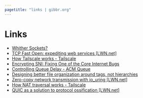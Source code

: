 ```yaml
---
pagetitle: "links | gibbr.org"
---
```


# Links

- [Whither Sockets?](https://queue.acm.org/detail.cfm?id=1538949)
- [TCP Fast Open: expediting web services [LWN.net]](https://lwn.net/Articles/508865/)
- [How Tailscale works - Tailscale](https://tailscale.com/blog/how-tailscale-works/)
- [Encrypting SNI: Fixing One of the Core Internet Bugs](https://blog.cloudflare.com/esni/)
- [Controlling Queue Delay - ACM Queue](https://queue.acm.org/detail.cfm?id=2209336)
- [Designing better file organization around tags, not hierarchies](https://www.nayuki.io/page/designing-better-file-organization-around-tags-not-hierarchies)
- [Zero-copy network transmission with io_uring [LWN.net]](https://lwn.net/Articles/879724/)
- [How NAT traversal works - Tailscale](https://tailscale.com/blog/how-nat-traversal-works/)
- [QUIC as a solution to protocol ossification [LWN.net]](https://lwn.net/Articles/745590/)
